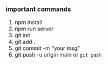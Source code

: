 ### important commands

1.  npm install
2. npm run server
3. git init
4. git add .
5. git commit -m "your msg"
6. git push -u origin main or `git push`